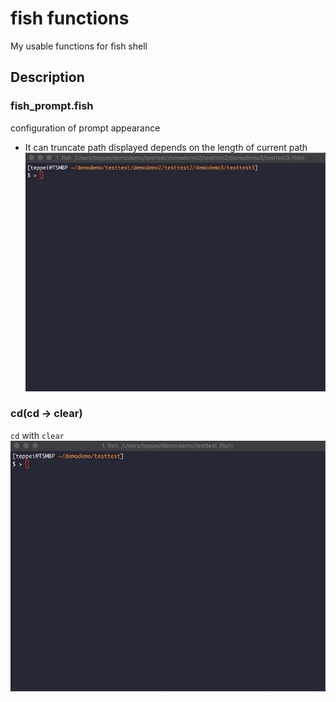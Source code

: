 fish functions
==
My usable functions for fish shell

## Description
### fish_prompt.fish
configuration of prompt appearance
- It can truncate path displayed depends on the length of current path  
![demo_prompt](https://raw.githubusercontent.com/teppay/fish_functions/master/figures/fish_prompt.gif)

### cd(cd -> clear)
`cd` with `clear`  
![demo_cd](https://raw.githubusercontent.com/teppay/fish_functions/master/figures/cd.gif)